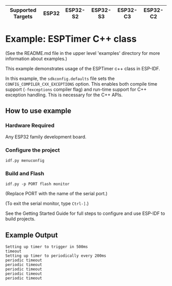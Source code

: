 | Supported Targets | ESP32 | ESP32-S2 | ESP32-S3 | ESP32-C3 | ESP32-C2 |
| ----------------- | ----- | -------- | -------- | -------- | -------- |

# Example: ESPTimer C++ class

(See the README.md file in the upper level 'examples' directory for more information about examples.)

This example demonstrates usage of the ESPTimer c++ class in ESP-IDF.

In this example, the `sdkconfig.defaults` file sets the `CONFIG_COMPILER_CXX_EXCEPTIONS` option.
This enables both compile time support (`-fexceptions` compiler flag) and run-time support for C++ exception handling.
This is necessary for the C++ APIs.

## How to use example

### Hardware Required

Any ESP32 family development board.

### Configure the project

```
idf.py menuconfig
```

### Build and Flash

```
idf.py -p PORT flash monitor
```

(Replace PORT with the name of the serial port.)

(To exit the serial monitor, type ``Ctrl-]``.)

See the Getting Started Guide for full steps to configure and use ESP-IDF to build projects.

## Example Output

```
Setting up timer to trigger in 500ms
timeout
Setting up timer to periodically every 200ms
periodic timeout
periodic timeout
periodic timeout
periodic timeout
periodic timeout

```

